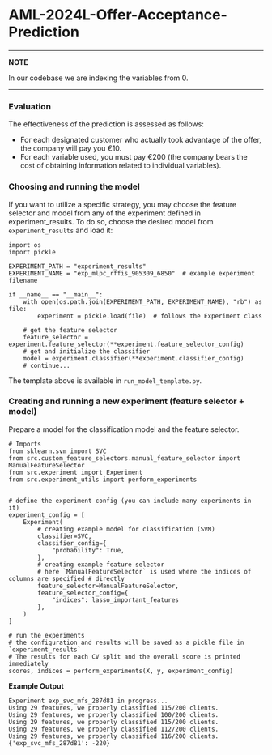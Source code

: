 # AML-2024L-Offer-Acceptance-Prediction

---
**NOTE**

In our codebase we are indexing the variables from 0.

---

### Evaluation
The effectiveness of the prediction is assessed as follows:
- For each designated customer who actually took advantage of the offer, the company will pay you $€10$.
- For each variable used, you must pay $€200$ (the company bears the cost of obtaining information related to individual variables).

### Choosing and running the model
If you want to utilize a specific strategy, you may choose the feature selector and model
from any of the experiment defined in experiment_results. To do so, choose the desired model from `experiment_results` and load it:
```{python}
import os
import pickle

EXPERIMENT_PATH = "experiment_results"
EXPERIMENT_NAME = "exp_mlpc_rffis_905309_6850"  # example experiment filename

if __name__ == "__main__":
    with open(os.path.join(EXPERIMENT_PATH, EXPERIMENT_NAME), "rb") as file:
        experiment = pickle.load(file)  # follows the Experiment class

    # get the feature selector
    feature_selector = experiment.feature_selector(**experiment.feature_selector_config)
    # get and initialize the classifier
    model = experiment.classifier(**experiment.classifier_config)
    # continue...
```
The template above is available in `run_model_template.py`.

### Creating and running a new experiment (feature selector + model)
Prepare a model for the classification model and the feature selector.
```{python}
# Imports
from sklearn.svm import SVC  
from src.custom_feature_selectors.manual_feature_selector import ManualFeatureSelector
from src.experiment import Experiment
from src.experiment_utils import perform_experiments


# define the experiment config (you can include many experiments in it)
experiment_config = [
    Experiment(
        # creating example model for classification (SVM)
        classifier=SVC,
        classifier_config={
            "probability": True,
        },
        # creating example feature selector
        # here `ManualFeatureSelector` is used where the indices of columns are specified # directly
        feature_selector=ManualFeatureSelector,
        feature_selector_config={
            "indices": lasso_important_features
        },
    )
]

# run the experiments
# the configuration and results will be saved as a pickle file in `experiment_results`
# The results for each CV split and the overall score is printed immediately
scores, indices = perform_experiments(X, y, experiment_config)
```
**Example Output**
```
Experiment exp_svc_mfs_287d81 in progress...
Using 29 features, we properly classified 115/200 clients.
Using 29 features, we properly classified 100/200 clients.
Using 29 features, we properly classified 115/200 clients.
Using 29 features, we properly classified 112/200 clients.
Using 29 features, we properly classified 116/200 clients.
{'exp_svc_mfs_287d81': -220}
```

